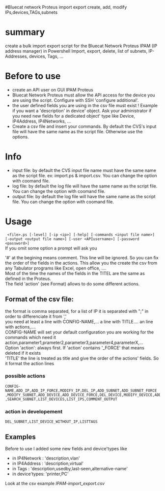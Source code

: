 #Bluecat network Proteus import export
 create, add, modify IPs,devices,TAGs,subnets

# summary
create a bulk import export script for the Bluecat Network Proteus IPAM (IP address manager) in Powershell Import, export, delete, list of subnets, IP-Addresses, devices, Tags, ...

# Before to use
* create an API user on GUI IPAM Proteus
* Bluecat Network Proteus must allow the API access for the device you are using the script. Configure with SSH 'configure additional'.
* the user defined fields you are using in the csv file must exist ! Example if you want a 'description' in device' object. Ask your administrator if you need new fields for a dedicated object' type like Device, IP4Address, IP4Networks, ...
* Create a csv file and insert your commands. By default the CVS's input file will have the same name as the script file. Otherwise use the options.

# Info
* input file: by default the CVS input file name must have the same name as the script file. ex: import.ps & import.csv. You can change the option with coomand file.
* log file: by default the log file will have the same name as the script file. You can change the option with coomand file.
* output file: by default the log file will have the same name as the script file. You can change the option with coomand file. 

# Usage
` <file>.ps [-level] [-ip <ip>] [-help] [-commands <input file name>] [-output <output file name>] [-user <APIusername>] [-password <password>]`  
 If you omit some option a prompt will ask you
  
 '#' at the begining means comment. This line will be ignored.
 So you can fix the order of the fields in the actions. This allow you the create the csv from any Tabulator programs like Excel, open office, ....  
 Most of the time the names of the fields in the TITEL are the same as defined in the Proteus.  
 The field 'action' (see Format) allows to do some different actions.  

## Format of the csv file:
 the format is comma separated, for a list of IP it is separated with ";" in order to differenciate it from ','  
 you need at least a line with CONFIG-NAME,... a line with TITLE.... an line with actions,....  
 CONFIG-NAME will set your default configuration you are working for the commands which need it  
 action,parameter1,prameter2,parameter3,parameter4,parameterX,...  
 Option 'action': always first. If 'action' contains '_FORCE' that means deleted if it exists   
 'TITLE' the line is treated as title and give the order of the actions' fields. So it format the action lines   

### possible actions
    CONFIG-NAME,ADD_IP,ADD_IP_FORCE,MODIFY_IP,DEL_IP,ADD_SUBNET,ADD_SUBNET_FORCE
    ,MODIFY_SUBNET,ADD_DEVICE,ADD_DEVICE_FORCE,DEL_DEVICE,MODIFY_DEVICE,ADD_TAG,MODIFY_TAG
    ,SEARCH_SUBNET,LIST_DEVICES,LIST_IPS,COMMENT_OUTPUT

### action in developement
    DEL_SUBNET,LIST_DEVICE_WITHOUT_IP,LISTTAGS

## Examples
Before to use I added some new fields and device'types like  
* in IP4Network  : 'description,vlan'
* in IP4Address  : 'description,virtual'
* in Tags        : 'description,usedby,last-seen,alternative-name'
* in device'types: 'printer,PC'
   
Look at the csv example *IPAM-import_export.csv*
